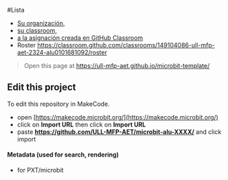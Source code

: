 
#Lista

  - [ Su organización,](https://github.com/mibeldaribera/mibeldaribera)
  - [ su classroom,](https://classroom.github.com/classrooms/149104086-ull-mfp-aet-2324-alu0101681092/roster)
-  [  a la asignación creada en GitHub Classroom](https://classroom.github.com/classrooms/149104086-ull-mfp-aet-2324-alu0101681092/assignments/make-code)
 - Roster  https://classroom.github.com/classrooms/149104086-ull-mfp-aet-2324-alu0101681092/roster
  
  




> Open this page at <https://ull-mfp-aet.github.io/microbit-template/>

## Edit this project

To edit this repository in MakeCode.

* open [https://makecode.microbit.org/](https://makecode.microbit.org/)
* click on **Import URL** then click on **Import URL**
* paste **https://github.com/ULL-MFP-AET/microbit-alu-XXXX/** and click import

#### Metadata (used for search, rendering)

* for PXT/microbit


<script src="https://makecode.com/gh-pages-embed.js">
</script>
<script>makeCodeRender("{{ site.makecode.home_url }}", "{{ site.github.owner_name }}/{{ site.github.repository_name }}");
</script>
